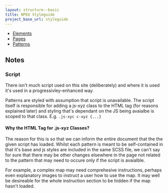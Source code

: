 ```yaml
---
layout: structure--basic
title: NPEU Styleguide
project_base_url: styleguide
---
```


* [Elements](elements)
* [Pages](pages)
* [Patterns](patterns)


Notes
-----

### Script

There isn't much script used on this site (deliberately) and where it is used it's used in a progressivley-enhanced way.

Patterns are styled with assumption that script is unavailable.
The script itself is responsible for adding a js-xyz class to the HTML tag (for reasons explained later) and styling that's dependant on the JS being avaialbe is scoped to that class.
E.g. `.js-xyc c-xyz {...}`

#### Why the HTML Tag for .js-xyz Classes?

The reason for this is so that we can inform the entire document that the the given script has loaded.
Whilst each pattern is meant to be self-contained in that it's base and js styles are included in the same SCSS file, we can't say for sure that there may be other changes elsewhere in the page not related to the pattern that may need to occure only if the script is avaialble.

For example, a complex map may need comprehesive instructions, perhaps even explanatory images to instruct a user how to use the map.
It may well be desireable for the whole instruction section to be hidden if the map hasn't loaded.
